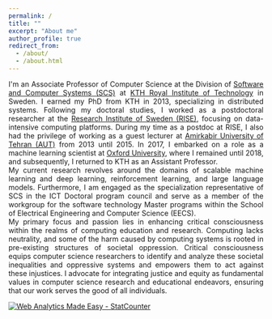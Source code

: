 ```yaml
---
permalink: /
title: ""
excerpt: "About me"
author_profile: true
redirect_from: 
  - /about/
  - /about.html
---
```

<p align="justify">
I'm an Associate Professor of Computer Science at the Division of <a href="https://www.kth.se/scs">Software and Computer Systems (SCS)</a> at <a href="https://www.kth.se">KTH Royal Institute of Technology</a> in Sweden. I earned my PhD from KTH in 2013, specializing in distributed systems. Following my doctoral studies, I worked as a postdoctoral researcher at the <a href="https://www.kth.se">Research Institute of Sweden (RISE)</a>, focusing on data-intensive computing platforms. During my time as a postdoc at RISE, I also had the privilege of working as a guest lecturer at <a href="https://ce.aut.ac.ir/">Amirkabir University of Tehran (AUT)</a> from 2013 until 2015. In 2017, I embarked on a role as a machine learning scientist at <a href="https://www.oxfordmartin.ox.ac.uk/people/830">Oxford University</a>, where I remained until 2018, and subsequently, I returned to KTH as an Assistant Professor.<br>
My current research revolves around the domains of scalable machine learning and deep learning, reinforcement learning, and large language models. Furthermore, I am engaged as the specialization representative of SCS in the ICT Doctoral program council and serve as a member of the workgroup for the software technology Master programs within the School of Electrical Engineering and Computer Science (EECS).<br>
My primary focus and passion lies in enhancing critical consciousness within the realms of computing education and research. Computing lacks neutrality, and some of the harm caused by computing systems is rooted in pre-existing structures of societal oppression. Critical consciousness equips computer science researchers to identify and analyze these societal inequalities and oppressive systems and empowers them to act against these injustices. I advocate for integrating justice and equity as fundamental values in computer science research and educational endeavors, ensuring that our work serves the good of all individuals.

</p>

<!------------------------------------------------------------------>
<!-- Start of StatCounter Code for Default Guide -->
<script type="text/javascript">
var sc_project=9186541; 
var sc_invisible=1; 
var sc_security="607d85ca"; 
var scJsHost = (("https:" == document.location.protocol) ?
"https://secure." : "http://www.");
document.write("<sc"+"ript type='text/javascript' src='" +
scJsHost+
"statcounter.com/counter/counter.js'></"+"script>");
</script>
<noscript><div class="statcounter"><a title="Web Analytics
Made Easy - StatCounter" href="http://statcounter.com/"
target="_blank"><img class="statcounter"
src="//c.statcounter.com/9186541/0/607d85ca/1/" alt="Web
Analytics Made Easy - StatCounter"></a></div></noscript>
<!-- End of StatCounter Code for Default Guide -->

